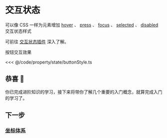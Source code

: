 <script setup>
import Case from '/component/Case.vue'
</script>

# 交互状态

可以像 CSS 一样为元素增加 [hover](/reference/property/state/hover) 、 [press](/reference/property/state/press) 、 [focus](/reference/property/state/focus) 、 [selected](/reference/property/state/selected) 、 [disabled](/reference/property/state/disabled) 交互状态样式

可前往 [交互状态插件](/plugin/in/state/) 深入了解。

<case name="PressStyle" index=1 editor="false" ></case>

按钮交互效果

<<< @/code/property/state/buttonStyle.ts

## 恭喜 🎉

你已完成进阶知识的学习，接下来将带你了解几个重要的入门概念，就算完成入门的学习了。

## 下一步

### [坐标体系](/guide/basic/coordinate)
